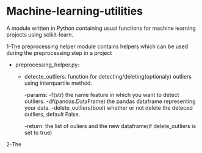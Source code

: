 # Machine-learning-utilities
A module written in Python containing usual functions for machine learning projects using scikit-learn.

1-The preprocessing helper module contains helpers which can be used during the preprocessing step in a project
  * preprocessing_helper.py:
    - detecte_outliers: function for detecting/deleting(optionaly) outliers using interquartile method.
    
      -params:
        -f(str) the name feature in which you want to detect outliers.
        -df(pandas.DataFrame) the pandas dataframe representing your data.
        -delete_outliers(bool) whether or not delete the deteced outliers, default False.
             
      -return: the list of ouliers and the new dataframe(if delete_outliers is set to true)
   
   
2-The 

